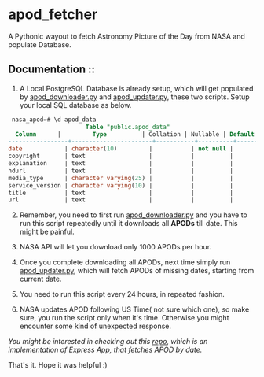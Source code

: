 # apod_fetcher
A Pythonic wayout to fetch Astronomy Picture of the Day from NASA and populate Database.


## Documentation ::

  1. A Local PostgreSQL Database is already setup, which will get populated by [apod_downloader.py](https://github.com/itzmeanjan/apod_fetcher/blob/master/apod_downloader.py) and [apod_updater.py](https://github.com/itzmeanjan/apod_fetcher/blob/master/apod_updater.py), these two scripts. Setup your local SQL database as below.
  
   ```sql
    nasa_apod=# \d apod_data
                         Table "public.apod_data"
     Column      |         Type          | Collation | Nullable | Default 
-----------------+-----------------------+-----------+----------+---------
 date            | character(10)         |           | not null | 
 copyright       | text                  |           |          | 
 explanation     | text                  |           |          | 
 hdurl           | text                  |           |          | 
 media_type      | character varying(25) |           |          | 
 service_version | character varying(10) |           |          | 
 title           | text                  |           |          | 
 url             | text                  |           |          | 

   ```
  
  2. Remember, you need to first run [apod_downloader.py](https://github.com/itzmeanjan/apod_fetcher/blob/master/apod_downloader.py) and you have to run this script repeatedly until it downloads all **APODs** till date. This might be painful.
  
  3. NASA API will let you download only 1000 APODs per hour.
  
  4. Once you complete downloading all APODs, next time simply run [apod_updater.py](https://github.com/itzmeanjan/apod_fetcher/blob/master/apod_updater.py), which will fetch APODs of missing dates, starting from current date.
  
  5. You need to run this script every 24 hours, in repeated fashion.
  
  6. NASA updates APOD following US Time( not sure which one), so make sure, you run the script only when it's time. Otherwise you might encounter some kind of unexpected response.
  
  
*You might be interested in checking out this [repo](https://github.com/itzmeanjan/apod_server), which is an implementation of Express App, that fetches APOD by date.*
 
That's it. Hope it was helpful :)
